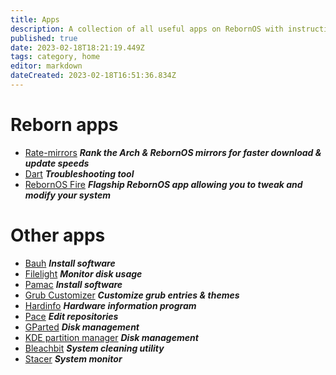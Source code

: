 ```yaml
---
title: Apps
description: A collection of all useful apps on RebornOS with instructions
published: true
date: 2023-02-18T18:21:19.449Z
tags: category, home
editor: markdown
dateCreated: 2023-02-18T16:51:36.834Z
---
```


# Reborn apps
- [Rate-mirrors](/apps/rate-mirrors) ***Rank the Arch & RebornOS mirrors for faster download & update speeds***
- [Dart](/apps/dart) ***Troubleshooting tool***
- [RebornOS Fire](/apps/rebornosfire) ***Flagship RebornOS app allowing you to tweak and modify your system***
# Other apps
- [Bauh](/howto/bauh) ***Install software***
- [Filelight](/apps/filelight) ***Monitor disk usage***
- [Pamac](/howto/pamac) ***Install software***
- [Grub Customizer](/apps/grubcustomizer) ***Customize grub entries & themes***
- [Hardinfo](/apps/hardinfo) ***Hardware information program***
- [Pace](/apps/pace) ***Edit repositories***
- [GParted](/apps/gparted) ***Disk management***
- [KDE partition manager](/apps/kdepartitionmanager) ***Disk management***
- [Bleachbit](/apps/bleachbit) ***System cleaning utility***
- [Stacer](/apps/stacer) ***System monitor***